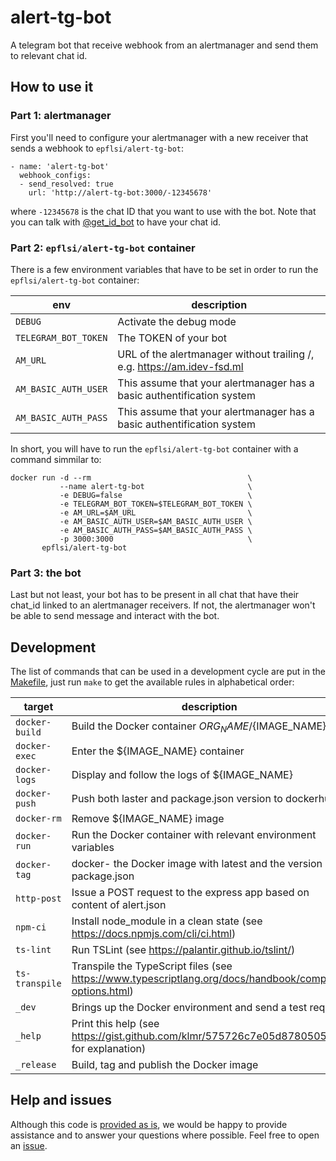 # alert-tg-bot

A telegram bot that receive webhook from an alertmanager and send them to
relevant chat id.


## How to use it

### Part 1: alertmanager

First you'll need to configure your alertmanager with a new receiver that sends
a webhook to `epflsi/alert-tg-bot`:
```
- name: 'alert-tg-bot'
  webhook_configs:
  - send_resolved: true
    url: 'http://alert-tg-bot:3000/-12345678'
```
where `-12345678` is the chat ID that you want to use with the bot. 
Note that you can talk with [@get_id_bot](https://t.me/get_id_bot) to have your chat id.

### Part 2: `epflsi/alert-tg-bot` container

There is a few environment variables that have to be set in order to run the 
`epflsi/alert-tg-bot` container:

| env                  | description                                                               |
| -------------------- | ------------------------------------------------------------------------- |
| `DEBUG`              | Activate the debug mode                                                   |
| `TELEGRAM_BOT_TOKEN` | The TOKEN of your bot                                                     |
| `AM_URL`             | URL of the alertmanager without trailing /, e.g. <https://am.idev-fsd.ml> |
| `AM_BASIC_AUTH_USER` | This assume that your alertmanager has a basic authentification system    |
| `AM_BASIC_AUTH_PASS` | This assume that your alertmanager has a basic authentification system    |


In short, you will have to run the `epflsi/alert-tg-bot` container with a
command simmilar to:
```
docker run -d --rm                                   \
           --name alert-tg-bot                       \
           -e DEBUG=false                            \
           -e TELEGRAM_BOT_TOKEN=$TELEGRAM_BOT_TOKEN \
           -e AM_URL=$AM_URL                         \
           -e AM_BASIC_AUTH_USER=$AM_BASIC_AUTH_USER \
           -e AM_BASIC_AUTH_PASS=$AM_BASIC_AUTH_PASS \
           -p 3000:3000                              \
       epflsi/alert-tg-bot
```

### Part 3: the bot

Last but not least, your bot has to be present in all chat that have their
chat_id linked to an alertmanager receivers. If not, the alertmanager won't be
able to send message and interact with the bot.


## Development

The list of commands that can be used in a development cycle are put in the
[Makefile](./Makefile), just run `make` to get the available rules in
alphabetical order:

| target         | description                                                                                               |
| -------------- | --------------------------------------------------------------------------------------------------------- |
| `docker-build` | Build the Docker container ${ORG_NAME}/${IMAGE_NAME}                                                      |
| `docker-exec`  | Enter the ${IMAGE_NAME} container                                                                         |
| `docker-logs`  | Display and follow the logs of ${IMAGE_NAME}                                                              |
| `docker-push`  | Push both laster and package.json version to dockerhub                                                    |
| `docker-rm`    | Remove ${IMAGE_NAME} image                                                                                |
| `docker-run`   | Run the Docker container with relevant environment variables                                              |
| `docker-tag`   | docker- the Docker image with latest and the version in package.json                                      |
| `http-post`    | Issue a POST request to the express app based on content of alert.json                                    |
| `npm-ci`       | Install node_module in a clean state (see <https://docs.npmjs.com/cli/ci.html>)                           |
| `ts-lint`      | Run TSLint (see https://palantir.github.io/tslint/)                                                       |
| `ts-transpile` | Transpile the TypeScript files (see <https://www.typescriptlang.org/docs/handbook/compiler-options.html>) |
| `_dev`         | Brings up the Docker environment and send a test request                                                  |
| `_help`        | Print this help (see <https://gist.github.com/klmr/575726c7e05d8780505a> for explanation)                 |
| `_release`     | Build, tag and publish the Docker image                                                                   |


## Help and issues

Although this code is [provided as is](./LICENSE), we would be happy to provide
assistance and to answer your questions where possible. Feel free to open an
[issue](https://github.com/epfl-si/alert-tg-bot/issues/new/choose).
